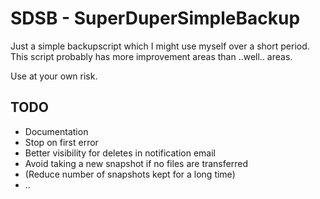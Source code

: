 # SDSB - SuperDuperSimpleBackup

Just a simple backupscript which I might use myself over a short period. This script probably has more improvement areas than ..well.. areas.

Use at your own risk.

## TODO
* Documentation
* Stop on first error
* Better visibility for deletes in notification email
* Avoid taking a new snapshot if no files are transferred
* (Reduce number of snapshots kept for a long time)
* ..
